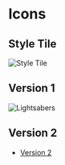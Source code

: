 # Icons

## Style Tile

![](http://scott-mcnab.github.io/7wonders/icons.sketch "Style Tile")

## Version 1

![](http://scott-mcnab.github.io//IXD304/lightsaberround/Lightsabers.png "Lightsabers")


## Version 2

* [Version 2](http://scott-mcnab.github.io/IXD303/periodic%2/index.html)

